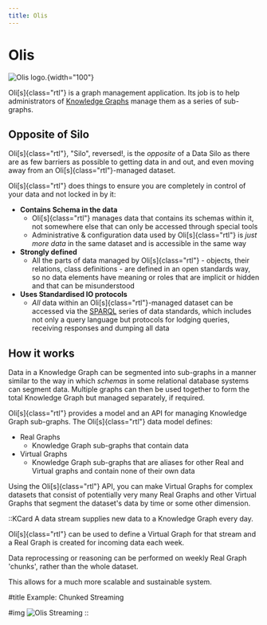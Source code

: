 ```yaml
---
title: Olis
---
```

# Olis

![Olis logo.](/img/logo-olis.png){width="100"}

Oli[s]{class="rtl"} is a graph management application. Its job is to help administrators of [Knowledge Graphs](https://en.wikipedia.org/wiki/Knowledge_graph) manage them as a series of sub-graphs.

## Opposite of Silo

Oli[s]{class="rtl"}, "Silo", reversed!, is the _opposite_ of a Data Silo as there are as few barriers as possible to getting data in and out, and even moving away from an Oli[s]{class="rtl"}-managed dataset.

Oli[s]{class="rtl"} does things to ensure you are completely in control of your data and not locked in by it:

- **Contains Schema in the data**
  - Oli[s]{class="rtl"} manages data that contains its schemas within it, not somewhere else that can only be accessed through special tools
  - Administrative & configuration data used by Oli[s]{class="rtl"} is _just more data_ in the same dataset and is accessible in the same way
- **Strongly defined**
  - All the parts of data managed by Oli[s]{class="rtl"} - objects, their relations, class definitions - are defined in an open standards way, so no data elements have meaning or roles that are implicit or hidden and that can be misunderstood
- **Uses Standardised IO protocols**
  - _All_ data within an Oli[s]{class="rtl"}-managed dataset can be accessed via the [SPARQL](http://www.w3.org/TR/sparql11-overview/) series of data standards, which includes not only a query language but protocols for lodging queries, receiving responses and dumping all data

## How it works

Data in a Knowledge Graph can be segmented into sub-graphs in a manner similar to the way in which _schemas_ in some relational database systems can segment data. Multiple graphs can then be used together to form the total Knowledge Graph but managed separately, if required.

Oli[s]{class="rtl"} provides a model and an API for managing Knowledge Graph sub-graphs. The Oli[s]{class="rtl"} data model defines:

- Real Graphs
  - Knowledge Graph sub-graphs that contain data
- Virtual Graphs
  - Knowledge Graph sub-graphs that are aliases for other Real and Virtual graphs and contain none of their own data

Using the Oli[s]{class="rtl"} API, you can make Virtual Graphs for complex datasets that consist of potentially very many Real Graphs and other Virtual Graphs that segment the dataset's data by time or some other dimension.

::KCard
A data stream supplies new data to a Knowledge Graph every day.

Oli[s]{class="rtl"} can be used to define a Virtual Graph for that stream and a Real Graph is created for incoming data each week.

Data reprocessing or reasoning can be performed on weekly Real Graph 'chunks', rather than the whole dataset.

This allows for a much more scalable and sustainable system.

#title
Example: Chunked Streaming

#img
![Olis Streaming](/img/olis-streaming.svg)
::
